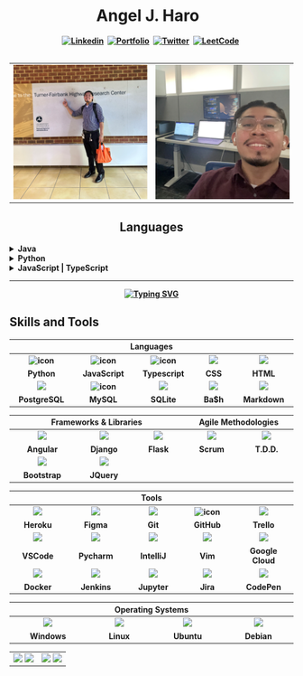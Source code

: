 <!-- START -->
<h1 align="center"><b> Angel J. Haro 
<img src="https://docs.google.com/uc?export=download&id=1JqFc6WL-cTtJBQgW9tusQAZhQ3H9hGae" alt="" height="25" >
<img src="https://docs.google.com/uc?export=download&id=1HsBpakQVutfOmxBcPbGpKdo_oGEoKJZT" alt="" height="35" >
</h1>
<!-- START  -->
<div align="center">
<a href="https://www.linkedin.com/in/aharoJ/"><img src="https://img.shields.io/badge/LinkedIn-000000?style=for-the-badge&logo=linkedin&logoColor=blue" alt="Linkedin" /></a>&nbsp;
<a href="https://aharoj.io"><img src="https://img.shields.io/badge/Portfolio-%23000000.svg?style=for-the-badge&logo=firefox&logoColor=pink" alt="Portfolio" /></a>&nbsp;
<a href="https://twitter.com/aharoJ"><img src="https://img.shields.io/badge/Twitter-000000?style=for-the-badge&logo=twitter&logoColor=blue" alt="Twitter" /></a>&nbsp;
<a href="https://leetcode.com/aharoJ/"><img src="https://img.shields.io/badge/LeetCode-000000?style=for-the-badge&logo=LeetCode&logoColor=#d16c06" alt="LeetCode" /></a>&nbsp;
</div>  
<br/>

<!-- # ~~~~~~~~~~~~~~~~~~~~~~~~~~~~~     .................................       ~~~~~~~~~~~~~~~~~~~~~~~~~~~~~~ # -->
<!-- START -->
<table>
  <tr>
    <td valign="top" width="50%">
      <img src="z/tfhrc_selfie.png" alt="Image 1 Description" />
    </td>
    <td valign="top" width="50%">
      <img src="z/workflow_selfie.png" alt="Image 2 Description" />
    </td>
  </tr>
</table>


<!-- # ~~~~~~~~~~~~~~~~~~~~~~~~~~~~~     .................................       ~~~~~~~~~~~~~~~~~~~~~~~~~~~~~~ # -->





<h2 align="center"> <a> Languages </a> </h2>



<details>
<summary>Java</summary>

- Spring Boot
- Maven

</details>


<details>
<summary>Python</summary>

- A
- B
- C

</details>


<details>
<summary>JavaScript | TypeScript</summary>

- A
- B
- C

</details>

---





<p align="center">
  <a href="https://git.io/typing-svg">
    <img src="https://readme-typing-svg.demolab.com?font=Fira+Code&weight=100&size=16&duration=2000&pause=1000&random=false&width=440&height=56&lines=Angel+J.+Haro%3A+Dedicated+Software+Engineer.;Backend%3A+Java%2C+Python%2C++C%2B%2B;Frontend%3A+JavaScript%2C+TypeScript%2C+HTML%26CSS;Frameworks%3A+Spring+Boot%2C+Django%2C+ReactJs%2C+NextJs;Check+out+my+portfolio+at+aharoj.io" alt="Typing SVG" />
  </a>
</p>


## Skills and Tools
<div align="center">
  <table>
    <thead>
      <tr>
        <th colspan="7">Languages</th>
      </tr>
    </thead>
    <tr>
      <td align="center" width=300>  <img src="https://techstack-generator.vercel.app/python-icon.svg" alt="icon" width="65" height="65" /> </td>
      <td align="center" width=300>  <img src="https://techstack-generator.vercel.app/js-icon.svg" alt="icon" width="65" height="65" /> </td>
      <td align="center" width=300>  <img src="https://techstack-generator.vercel.app/ts-icon.svg" alt="icon" width="65" height="65" /> </td>
      <td align="center" width=300> <img height=60 src="https://cdn.jsdelivr.net/gh/devicons/devicon/icons/css3/css3-original.svg"/> </td>
      <td align="center" width=300> <img height=60 src="https://cdn.jsdelivr.net/gh/devicons/devicon/icons/html5/html5-original.svg"/> </td>
    </tr>
    <tr> 
      <td align="center" width=300>Python</td>
      <td align="center" width=300>JavaScript</td>
      <td align="center" width=300>Typescript</td>
      <td align="center" width=300>CSS</td>
      <td align="center" width=300>HTML</td>
    </tr>
    <tr>
      <td align="center" width=300> <img height=60 src="https://cdn.jsdelivr.net/gh/devicons/devicon/icons/postgresql/postgresql-original.svg"/> </td>
      <td align="center" width=300> <img src="https://techstack-generator.vercel.app/mysql-icon.svg" alt="icon" width="65" height="65" /> </td>
      <td align="center" width=300> <img height=60 src="https://cdn.jsdelivr.net/gh/devicons/devicon/icons/sqlite/sqlite-original.svg"/> </td>
      <td align="center" width=300> <img height=60 src="https://cdn.jsdelivr.net/gh/devicons/devicon/icons/bash/bash-original.svg"/> </td>
      <td align="center" width=300> <img height=60 src="https://cdn.jsdelivr.net/gh/devicons/devicon/icons/markdown/markdown-original.svg"/> </td>
    <tr> 
      <td align="center" width=300>PostgreSQL</td>
      <td align="center" width=300>MySQL</td>
      <td align="center" width=300>SQLite</td>
      <td align="center" width=300>Ba$h</td>
      <td align="center" width=300>Markdown</td>
    </tr>
  </table>

  <table>
    <thead>
      <tr>
        <th colspan="3">Frameworks & Libraries </th>
        <th colspan="3">Agile Methodologies</th>
      </tr>
    </thead>
    <tr>
      <td align="center" width=300> <img height=60 src="https://cdn.jsdelivr.net/gh/devicons/devicon/icons/angularjs/angularjs-original.svg"/> </td>
      <td align="center" width=300> <img height=60 src="https://cdn.jsdelivr.net/npm/devicon-2.2@2.2.0/icons/django/django-original.svg"/> </td>
      <td align="center" width=300> <img height=60 src="https://cdn.jsdelivr.net/gh/devicons/devicon/icons/flask/flask-original.svg"/> </td>
      <td align="center" width=300><img width=60 src="https://user-images.githubusercontent.com/27622683/192119071-da8aff75-02b1-4c6d-8232-507b9454cd49.png"/></td>
      <td align="center" width=300><img width=60 src="https://user-images.githubusercontent.com/27622683/192119394-0284fdfc-3ad2-460c-8b57-5ed13a2cbfc0.png"/></td>
      <tr align="center"> 
        <td align="center" width=300>Angular</td>
        <td align="center" width=300>Django</td>
        <td align="center" width=300>Flask</td>
        <td align="center" width=300>Scrum</td>
        <td align="center" width=300>T.D.D.</td>
      </tr>
      <tr>
      <td align="center" width=300> <img height=60 src="https://cdn.jsdelivr.net/gh/devicons/devicon/icons/bootstrap/bootstrap-original.svg"/> </td>
      <td align="center" width=300> <img height=60 src="https://cdn.jsdelivr.net/gh/devicons/devicon/icons/jquery/jquery-original.svg"/> </td>
      <tr align="center"> 
        <td align="center" width=300>Bootstrap</td>
        <td align="center" width=300>JQuery</td>
      </tr>
    </tr>
  </table>
  <table>
    <thead>
    <tr>
      <th colspan="7">Tools</th>
    </tr>
    </thead>
    <tr>
      <td align="center" width=300> <img height=60 src="https://cdn.jsdelivr.net/gh/devicons/devicon/icons/heroku/heroku-original.svg"/> </td>
      <td align="center" width=300> <img height=60 src="https://cdn.jsdelivr.net/gh/devicons/devicon/icons/figma/figma-original.svg"/> </td>
      <td align="center" width=300> <img height=60 src="https://cdn.jsdelivr.net/gh/devicons/devicon/icons/git/git-original.svg"/> </td>
      <td align="center" width=300> <img src="https://techstack-generator.vercel.app/github-icon.svg" alt="icon" width="65" height="65" /> </td>
      <td align="center" width=300> <img height=60 src="https://cdn.jsdelivr.net/npm/devicon-2.2@2.2.0/icons/trello/trello-plain.svg"/> </td>
    </tr>
    <tr> 
      <td align="center" width=300>Heroku</td>
      <td align="center" width=300>Figma</td>
      <td align="center" width=300>Git</td>
      <td align="center" width=300>GitHub</td>
      <td align="center" width=300>Trello</td>
    </tr>
    <tr>
      <td align="center" width=300> <img height=60 src="https://cdn.jsdelivr.net/gh/devicons/devicon/icons/vscode/vscode-original.svg"/> </td>
      <td align="center" width=300> <img height=60 src="https://cdn.jsdelivr.net/gh/devicons/devicon/icons/pycharm/pycharm-original.svg"/> </td>
      <td align="center" width=300> <img height=60 src="https://cdn.jsdelivr.net/gh/devicons/devicon/icons/intellij/intellij-original.svg"/> </td>
      <td align="center" width=300> <img height=60 src="https://cdn.jsdelivr.net/gh/devicons/devicon/icons/vim/vim-original.svg"/> </td> 
      <td align="center" width=300> <img height=60 src="https://cdn.jsdelivr.net/gh/devicons/devicon/icons/googlecloud/googlecloud-original.svg"/> </td> 
    </tr>
    <tr> 
      <td align="center" width=300>VSCode</td>
      <td align="center" width=300>Pycharm</td>
      <td align="center" width=300>IntelliJ</td>
      <td align="center" width=300>Vim</td>
      <td align="center" width=300>Google Cloud</td>
    </tr>
    <tr>
      <td align="center" width=300> <img height=60 src="https://cdn.jsdelivr.net/gh/devicons/devicon/icons/docker/docker-original.svg"/> </td>
      <td align="center" width=300> <img height=60 src="https://cdn.jsdelivr.net/gh/devicons/devicon/icons/jenkins/jenkins-line.svg"/> </td>
      <td align="center" width=300> <img height=60 src="https://cdn.jsdelivr.net/gh/devicons/devicon/icons/jupyter/jupyter-original.svg"/> </td>
      <td align="center" width=300> <img height=60 src="https://cdn.jsdelivr.net/gh/devicons/devicon/icons/jira/jira-original.svg"/> </td>
      <td align="center" width=300> <img height=60 src="https://cdn.jsdelivr.net/gh/devicons/devicon/icons/codepen/codepen-plain.svg"/> </td>
    </tr>
    <tr> 
      <td align="center" width=300>Docker</td>
      <td align="center" width=300>Jenkins</td>
      <td align="center" width=300>Jupyter</td>
      <td align="center" width=300>Jira</td>
      <td align="center" width=300>CodePen</td>
    </tr>
  </table>
  <table>
    <thead>
      <tr>
        <th colspan="7">Operating Systems</th>
      </tr>
    </thead>
    <tr>
      <td align="center" width=300><img height=60 src="https://cdn.jsdelivr.net/gh/devicons/devicon/icons/windows8/windows8-original.svg"/> </td>
      <td align="center" width=300> <img height=60 src="https://cdn.jsdelivr.net/gh/devicons/devicon/icons/linux/linux-original.svg"/> </td>
      <td align="center" width=300> <img height=60 src="https://cdn.jsdelivr.net/gh/devicons/devicon/icons/ubuntu/ubuntu-plain.svg"/> </td>
      <td align="center" width=300> <img height=60 src="https://cdn.jsdelivr.net/gh/devicons/devicon/icons/debian/debian-plain.svg"/> </td>
    <tr> 
      <td align="center" width=300>Windows</td>
      <td align="center" width=300>Linux</td>
      <td align="center" width=300>Ubuntu</td>
      <td align="center" width=300>Debian</td>
    </tr>
  </table>
</div>



















<!-- START  -->
<div align="center">
<table><tr><td valign="top" width="50%">
<img src="https://github-readme-stats.vercel.app/api/top-langs/?username=aharoJ&layout=donut&theme=dracula" width="400" />
<img width="400" src="https://github-readme-activity-graph.vercel.app/graph?username=aharoJ&theme=rogue"/>
<!-- MID -->
</td><td valign="top" width="50%">
<img width="400" src="https://github-readme-stats.vercel.app/api?username=aharoJ&show_icons=true&theme=dracula" />
<img width="400" src="https://github-readme-streak-stats.herokuapp.com/?user=aharoJ&theme=dracula" />
</div>
<!-- END  -->